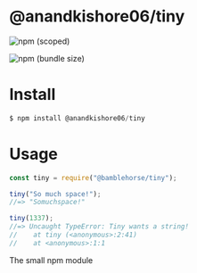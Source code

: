 # @anandkishore06/tiny
![npm (scoped)](https://img.shields.io/npm/v/@anandkishore06/tiny.svg)

![npm (bundle size)](https://img.shields.io/bundlephobia/min/@anandkishore06/tiny.svg)

# Install
```js
$ npm install @anandkishore06/tiny
```

# Usage
```js
const tiny = require("@bamblehorse/tiny");

tiny("So much space!");
//=> "Somuchspace!"

tiny(1337);
//=> Uncaught TypeError: Tiny wants a string!
//    at tiny (<anonymous>:2:41)
//    at <anonymous>:1:1
```
The small npm module
